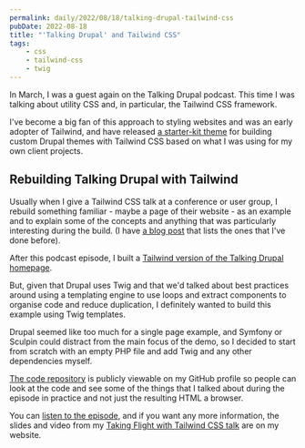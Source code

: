 ```yaml
---
permalink: daily/2022/08/18/talking-drupal-tailwind-css
pubDate: 2022-08-18
title: "'Talking Drupal' and Tailwind CSS"
tags:
    - css
    - tailwind-css
    - twig
---
```


In March, I was a guest again on the Talking Drupal podcast. This time I was talking about utility CSS and, in particular, the Tailwind CSS framework.

I've become a big fan of this approach to styling websites and was an early adopter of Tailwind, and have released [a starter-kit theme](https://www.drupal.org/project/tailwindcss) for building custom Drupal themes with Tailwind CSS based on what I was using for my own client projects.

## Rebuilding Talking Drupal with Tailwind

Usually when I give a Tailwind CSS talk at a conference or user group, I rebuild something familiar - maybe a page of their website - as an example and to explain some of the concepts and anything that was particularly interesting during the build. (I have [a blog post]({{site.url}}/blog/uis-ive-rebuilt-tailwind-css) that lists the ones that I've done before).

After this podcast episode, I built a [Tailwind version of the Talking Drupal homepage](https://talking-drupal-tailwindcss.oliverdavies.uk).

But, given that Drupal uses Twig and that we'd talked about best practices around using a templating engine to use loops and extract components to organise code and reduce duplication, I definitely wanted to build this example using Twig templates.

Drupal seemed like too much for a single page example, and Symfony or Sculpin could distract from the main focus of the demo, so I decided to start from scratch with an empty PHP file and add Twig and any other dependencies myself.

[The code repository](https://github.com/opdavies/talking-drupal-tailwindcss) is publicly viewable on my GitHub profile so people can look at the code and see some of the things that I talked about during the episode in practice and not just the resulting HTML a browser.

You can [listen to the episode](https://talkingdrupal.com/338), and if you want any more information, the slides and video from my [Taking Flight with Tailwind CSS talk]({{site.url}}/talks/taking-flight-with-tailwind-css) are on my website.
